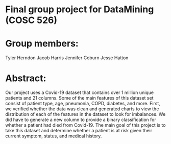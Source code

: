 # Final group project for DataMining (COSC 526)

# Group members:
Tyler Herndon
Jacob Harris
Jennifer Coburn
Jesse Hatton

# Abstract:

Our project uses a Covid-19 dataset that contains over 1 million unique patients and 21 columns. Some of the main features of this
dataset set consist of patient type, age, pneumonia, COPD, diabetes, and more. First, we verified whether the data was clean and
generated charts to view the distribution of each of the features in the dataset to look for imbalances. We did have to generate a
new column to provide a binary classification for whether a patient had died from Covid-19. The main goal of this project is to
take this dataset and determine whether a patient is at risk given their current symptom, status, and medical history.
